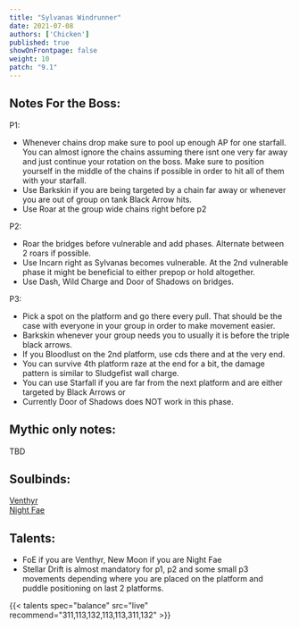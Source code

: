 ```yaml
---
title: "Sylvanas Windrunner"
date: 2021-07-08
authors: ['Chicken']
published: true
showOnFrontpage: false
weight: 10
patch: "9.1"
---
```



## Notes For the Boss:

P1:
- Whenever chains drop make sure to pool up enough AP for one starfall. You can almost ignore the chains assuming there isnt one very far away and just continue your rotation on the boss. Make sure to position yourself in the middle of the chains if possible in order to hit all of them with your starfall.
- Use Barkskin if you are being targeted by a chain far away or whenever you are out of group on tank Black Arrow hits.
- Use Roar at the group wide chains right before p2

P2: 
- Roar the bridges before vulnerable and add phases. Alternate between 2 roars if possible.
- Use Incarn right as Sylvanas becomes vulnerable. At the 2nd vulnerable phase it might be beneficial to either prepop or hold altogether.
- Use Dash, Wild Charge and Door of Shadows on bridges.

P3:
- Pick a spot on the platform and go there every pull. That should be the case with everyone in your group in order to make movement easier.
- Barkskin whenever your group needs you to usually it is before the triple black arrows.
- If you Bloodlust on the 2nd platform, use cds there and at the very end.
- You can survive 4th platform raze at the end for a bit, the damage pattern is similar to Sludgefist wall charge.
- You can use Starfall if you are far from the next platform and are either targeted by Black Arrows or 
- Currently Door of Shadows does NOT work in this phase.

## Mythic only notes:
TBD

## Soulbinds:
[Venthyr](https://ptr.wowhead.com/soulbind-calc/venthyr/theotar-the-mad-duke/druid/AwCW75YCFTUgACU1ygASBTWHACUy4gAiBTJJABUyPwA)
<br>[Night Fae](https://ptr.wowhead.com/soulbind-calc/night-fae/niya/druid)

## Talents:
- FoE if you are Venthyr, New Moon if you are Night Fae
- Stellar Drift is almost mandatory for p1, p2 and some small p3 movements depending where you are placed on the platform and puddle positioning on last 2 platforms.


{{< talents spec="balance" src="live" recommend="311,113,132,113,113,311,132" >}}




